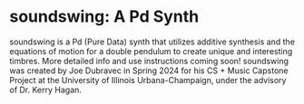 # soundswing: A Pd Synth
soundswing is a Pd (Pure Data) synth that utilizes additive synthesis and the equations of motion for a double pendulum to create unique and interesting timbres. More detailed info and use instructions coming soon! soundswing was created by Joe Dubravec in Spring 2024 for his CS + Music Capstone Project at the University of Illinois Urbana-Champaign, under the advisory of Dr. Kerry Hagan.
